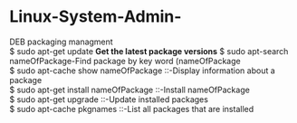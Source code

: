 # Linux-System-Admin-
DEB packaging managment             
$ sudo apt-get update                                                          **Get the latest package versions**
$ sudo apt-search nameOfPackage-Find package by key word (nameOfPackage                 
$ sudo apt-cache show nameOfPackage       ::-Display information about a package               
$ sudo apt-get install nameOfPackage      ::-Install nameOfPackage               
$ sudo apt-get upgrade                    ::-Update installed packages             
$ sudo apt-cache pkgnames                 ::-List all packages that are installed                

